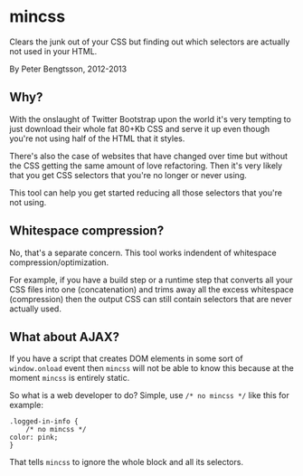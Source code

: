 mincss
======

Clears the junk out of your CSS but finding out which selectors are
actually not used in your HTML.

By Peter Bengtsson, 2012-2013

Why?
----

With the onslaught of Twitter Bootstrap upon the world it's very
tempting to just download their whole fat 80+Kb CSS and serve it up
even though you're not using half of the HTML that it styles.

There's also the case of websites that have changed over time but
without the CSS getting the same amount of love refactoring. Then it's
very likely that you get CSS selectors that you're no longer or never
using.

This tool can help you get started reducing all those selectors that
you're not using.

Whitespace compression?
-----------------------

No, that's a separate concern. This tool works indendent of
whitespace compression/optimization.

For example, if you have a build step or a runtime step that converts
all your CSS files into one (concatenation) and trims away all the
excess whitespace (compression) then the output CSS can still contain
selectors that are never actually used.

What about AJAX?
----------------

If you have a script that creates DOM elements in some sort of
``window.onload`` event then ``mincss`` will not be able to know this
because at the moment ``mincss`` is entirely static.

So what is a web developer to do? Simple, use ``/* no mincss */`` like
this for example:

    .logged-in-info {
        /* no mincss */
	color: pink;
    }

That tells ``mincss`` to ignore the whole block and all its selectors.
